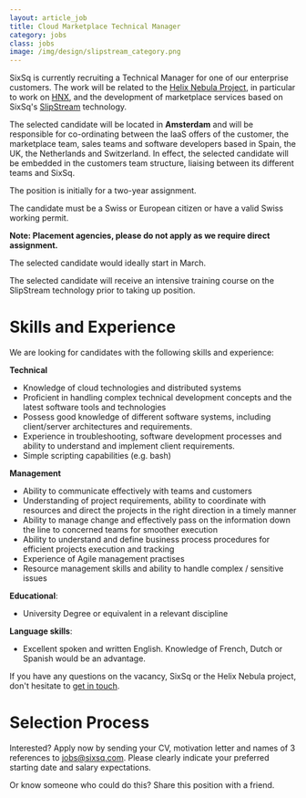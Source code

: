 ```yaml
---
layout: article_job
title: Cloud Marketplace Technical Manager
category: jobs
class: jobs
image: /img/design/slipstream_category.png
---
```


SixSq is currently recruiting a Technical Manager for one of our enterprise customers. The work will be related to the [Helix Nebula Project](http://helix-nebula.eu/), in particular to work on [HNX](http://hnx.helix-nebula.eu/), and the development of marketplace services based on SixSq's [SlipStream](http://sixsq.com/products/slipstream.html) technology.

The selected candidate will be located in **Amsterdam** and will be responsible for co-ordinating between the IaaS offers of the customer, the marketplace team, sales teams and software developers based in Spain, the UK, the Netherlands and Switzerland. In effect, the selected candidate will be embedded in the customers team structure, liaising between its different teams and SixSq.

The position is initially for a two-year assignment.

The candidate must be a Swiss or European citizen or have a valid Swiss working permit. 

**Note: Placement agencies, please do not apply as we require direct assignment.**

The selected candidate would ideally start in March.

The selected candidate will receive an intensive training course on the SlipStream technology prior to taking up position.


Skills and Experience
=====================

We are looking for candidates with the following skills and experience:  

**Technical**

- Knowledge of cloud technologies and distributed systems
- Proficient in handling complex technical development concepts and the latest software tools and technologies
- Possess good knowledge of different software systems, including client/server architectures and requirements.
- Experience in troubleshooting, software development processes and ability to understand and implement client requirements.
- Simple scripting capabilities (e.g. bash)


**Management**

- Ability to communicate effectively with teams and customers
- Understanding of project requirements, ability to coordinate with resources and direct the projects in the right direction in a timely manner
- Ability to manage change and effectively pass on the information down the line to concerned teams for smoother execution
- Ability to understand and define business process procedures for efficient projects execution and tracking
- Experience of Agile management practises
- Resource management skills and ability to handle complex / sensitive issues


**Educational**: 

- University Degree or equivalent in a relevant discipline 

**Language skills**: 

- Excellent spoken and written English. Knowledge of French, Dutch or Spanish would be an advantage.


If you have any questions on the vacancy, SixSq or the Helix Nebula project, don't hesitate to [get in touch](mailto:jobs@sixsq.com?subject=job%20application).

Selection Process
===================

Interested? Apply now by sending your CV, motivation letter and names of 3 references to [jobs@sixsq.com](mailto:jobs@sixsq.com?subject=job%20application). Please clearly indicate your preferred starting date and salary expectations.

Or know someone who could do this? Share this position with a friend.
